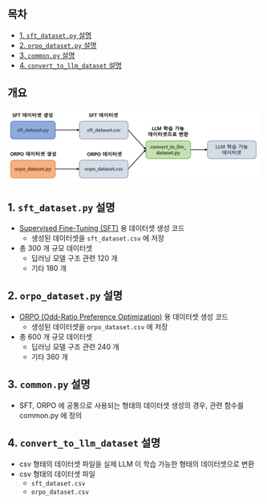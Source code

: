 ## 목차

* [1. ```sft_dataset.py``` 설명](#1-sftdatasetpy-설명)
* [2. ```orpo_dataset.py``` 설명](#2-orpodatasetpy-설명)
* [3. ```common.py``` 설명](#3-commonpy-설명)
* [4. ```convert_to_llm_dataset``` 설명](#4-converttollmdataset-설명)

## 개요

![image](../../images/250312_3.PNG)

## 1. ```sft_dataset.py``` 설명

* [Supervised Fine-Tuning (SFT)](https://github.com/WannaBeSuperteur/AI-study/blob/main/AI%20Basics/LLM%20Basics/LLM_%EA%B8%B0%EC%B4%88_Fine_Tuning_SFT.md) 용 데이터셋 생성 코드
  * 생성된 데이터셋을 ```sft_dataset.csv``` 에 저장
* 총 300 개 규모 데이터셋
  * 딥러닝 모델 구조 관련 120 개
  * 기타 180 개

## 2. ```orpo_dataset.py``` 설명

* [ORPO (Odd-Ratio Preference Optimization)](https://github.com/WannaBeSuperteur/AI-study/blob/main/AI%20Basics/LLM%20Basics/LLM_%EA%B8%B0%EC%B4%88_Fine_Tuning_DPO_ORPO.md#3-orpo-odds-ratio-preference-optimization) 용 데이터셋 생성 코드
  * 생성된 데이터셋을 ```orpo_dataset.csv``` 에 저장
* 총 600 개 규모 데이터셋
  * 딥러닝 모델 구조 관련 240 개
  * 기타 360 개

## 3. ```common.py``` 설명

* SFT, ORPO 에 공통으로 사용되는 형태의 데이터셋 생성의 경우, 관련 함수를 common.py 에 정의

## 4. ```convert_to_llm_dataset``` 설명

* csv 형태의 데이터셋 파일을 실제 LLM 이 학습 가능한 형태의 데이터셋으로 변환
* csv 형태의 데이터셋 파일
  * ```sft_dataset.csv```
  * ```orpo_dataset.csv```